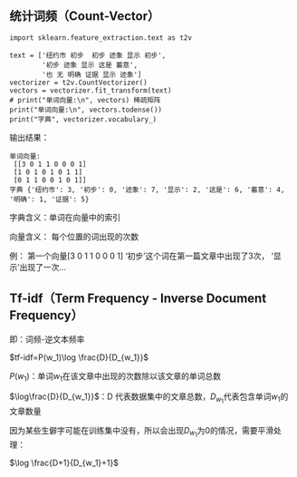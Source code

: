 ## 统计词频（Count-Vector）

```
import sklearn.feature_extraction.text as t2v

text = ['纽约市 初步  初步 迹象 显示 初步',
        '初步 迹象 显示 这是 蓄意',
        '也 无 明确 证据 显示 迹象']
vectorizer = t2v.CountVectorizer()
vectors = vectorizer.fit_transform(text)
# print("单词向量:\n", vectors) 稀疏矩阵
print("单词向量:\n", vectors.todense())
print("字典", vectorizer.vocabulary_)
```

输出结果：

```
单词向量:
 [[3 0 1 1 0 0 0 1]
 [1 0 1 0 1 0 1 1]
 [0 1 1 0 0 1 0 1]]
字典 {'纽约市': 3, '初步': 0, '迹象': 7, '显示': 2, '这是': 6, '蓄意': 4, '明确': 1, '证据': 5}
```

字典含义：单词在向量中的索引

向量含义： 每个位置的词出现的次数

例：  第一个向量[3 0 1 1 0 0 0 1]   ‘初步’这个词在第一篇文章中出现了3次， ‘显示’出现了一次...



## Tf-idf（Term Frequency - Inverse Document Frequency）

即：词频-逆文本频率



$tf-idf=P(w_1)\log \frac{D}{D_{w_1}}$

$P(w_1)$：单词$w_1$在该文章中出现的次数除以该文章的单词总数

$\log\frac{D}{D_{w_1}}$：D 代表数据集中的文章总数，$D_{w_1}$代表包含单词$w_1$的文章数量

因为某些生僻字可能在训练集中没有，所以会出现$D_{w_1}$为0的情况，需要平滑处理：

$\log \frac{D+1}{D_{w_1}+1}$